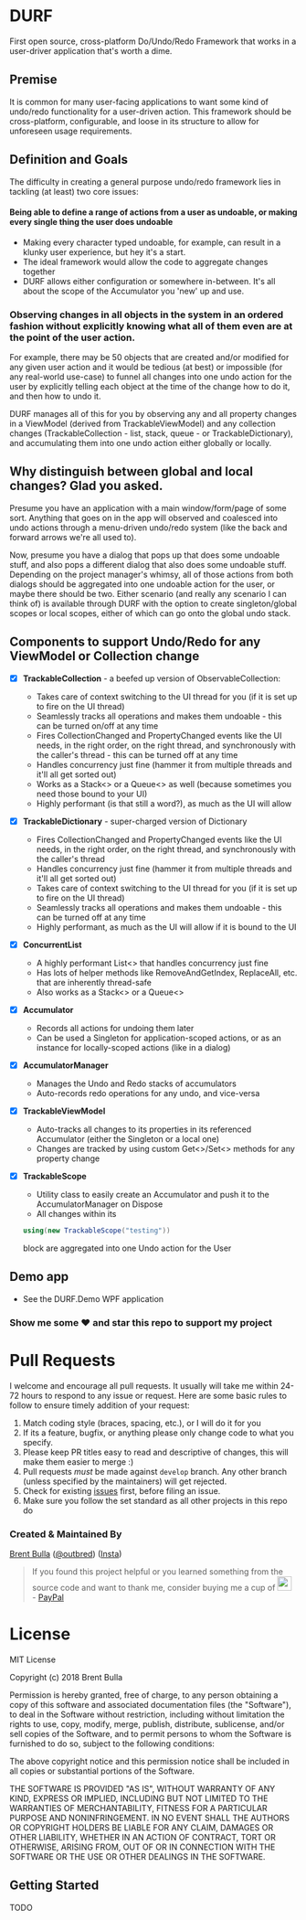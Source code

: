 # DURF
First open source, cross-platform Do/Undo/Redo Framework that works in a user-driver application that's worth a dime.

## Premise

It is common for many user-facing applications to want some kind of undo/redo functionality for a user-driven action.  This framework should be cross-platform, configurable, and loose in its structure to allow for unforeseen usage requirements.  

## Definition and Goals

The difficulty in creating a general purpose undo/redo framework lies in tackling (at least) two core issues:

#### Being able to define a range of actions from a user as undoable, or making every single thing the user does undoable

- Making every character typed undoable, for example, can result in a klunky user experience, but hey it's a start.    
- The ideal framework would allow the code to aggregate changes together
- DURF allows either configuration or somewhere in-between.  It's all about the scope of the Accumulator you 'new' up and use.
    
    
### Observing changes in all objects in the system in an ordered fashion without explicitly knowing what all of them even are at the point of the user action.

For example, there may be 50 objects that are created and/or modified for any given user action and it would be tedious (at best) or impossible (for any real-world use-case) to funnel all changes into one undo action for the user by explicitly telling each object at the time of the change how to do it, and then how to undo it.

DURF manages all of this for you by observing any and all property changes in a ViewModel (derived from TrackableViewModel) and any collection changes (TrackableCollection - list, stack, queue - or TrackableDictionary), and accumulating them into one undo action either globally or locally.
  
## Why distinguish between global and local changes?  Glad you asked.

Presume you have an application with a main window/form/page of some sort.  Anything that goes on in the app will observed and coalesced into undo actions through a menu-driven undo/redo system (like the back and forward arrows we're all used to).
   
Now, presume you have a dialog that pops up that does some undoable stuff, and also pops a different dialog that also does some undoable stuff. Depending on the project manager's whimsy, all of those actions from both dialogs should be aggregated into one undoable action for the user, or maybe there should be two.  Either scenario (and really any scenario I can think of) is available through DURF with the option to create singleton/global scopes or local scopes, either of which can go onto the global undo stack.
 

## Components to support Undo/Redo for any ViewModel or Collection change

  * [x] **TrackableCollection** - a beefed up version of ObservableCollection:
    * Takes care of context switching to the UI thread for you (if it is set up to fire on the UI thread)
    * Seamlessly tracks all operations and makes them undoable - this can be turned on/off at any time
    * Fires CollectionChanged and PropertyChanged events like the UI needs, in the right order, on the right thread, and synchronously with the caller's thread - this can be turned off at any time
    * Handles concurrency just fine (hammer it from multiple threads and it'll all get sorted out)
    * Works as a Stack<> or a Queue<> as well (because sometimes you need those bound to your UI)
    * Highly performant (is that still a word?), as much as the UI will allow
    
  * [x] **TrackableDictionary** - super-charged version of Dictionary
    * Fires CollectionChanged and PropertyChanged events like the UI needs, in the right order, on the right thread, and synchronously with the caller's thread
    * Handles concurrency just fine (hammer it from multiple threads and it'll all get sorted out)
    * Takes care of context switching to the UI thread for you (if it is set up to fire on the UI thread)
    * Seamlessly tracks all operations and makes them undoable - this can be turned off at any time
    * Highly performant, as much as the UI will allow if it is bound to the UI
    
  * [x] **ConcurrentList**
    * A highly performant List<> that handles concurrency just fine
    * Has lots of helper methods like RemoveAndGetIndex, ReplaceAll, etc. that are inherently thread-safe
    * Also works as a Stack<> or a Queue<>
    
  * [x] **Accumulator**
    * Records all actions for undoing them later
    * Can be used a Singleton for application-scoped actions, or as an instance for locally-scoped actions (like in a dialog)
    
  * [x] **AccumulatorManager**
    * Manages the Undo and Redo stacks of accumulators
    * Auto-records redo operations for any undo, and vice-versa
    
  * [x] **TrackableViewModel**
    * Auto-tracks all changes to its properties in its referenced Accumulator (either the Singleton or a local one)
    * Changes are tracked by using custom Get<>/Set<> methods for any property change
      
  * [x] **TrackableScope**
    * Utility class to easily create an Accumulator and push it to the AccumulatorManager on Dispose
    * All changes within its 
    ```C# 
    using(new TrackableScope("testing"))
    ``` 
      block are aggregated into one Undo action for the User
      

## Demo app

  * See the DURF.Demo WPF application
  
  
### Show me some :heart: and star this repo to support my project

# Pull Requests

I welcome and encourage all pull requests. It usually will take me within 24-72 hours to respond to any issue or request. Here are some basic rules to follow to ensure timely addition of your request:

1.  Match coding style (braces, spacing, etc.), or I will do it for you
2.  If its a feature, bugfix, or anything please only change code to what you specify.
3.  Please keep PR titles easy to read and descriptive of changes, this will make them easier to merge :)
4.  Pull requests _must_ be made against `develop` branch. Any other branch (unless specified by the maintainers) will get rejected.
5.  Check for existing [issues](https://github.com/outbred/DURF/issues) first, before filing an issue.
6.  Make sure you follow the set standard as all other projects in this repo do

### Created & Maintained By

[Brent Bulla](https://github.com/outbred) ([@outbred](https://www.twitter.com/outbred))
([Insta](https://www.instagram.com/outbred))

> If you found this project helpful or you learned something from the source code and want to thank me, consider buying me a cup of  <img src="https://vignette.wikia.nocookie.net/logopedia/images/a/ad/Dr._Pepper_1958.jpg/revision/latest?cb=20100924201743" height="25em" />  -  [PayPal](https://paypal.me/brentbulla/)

# License
MIT License

Copyright (c) 2018 Brent Bulla

Permission is hereby granted, free of charge, to any person obtaining a copy
of this software and associated documentation files (the "Software"), to deal
in the Software without restriction, including without limitation the rights
to use, copy, modify, merge, publish, distribute, sublicense, and/or sell
copies of the Software, and to permit persons to whom the Software is
furnished to do so, subject to the following conditions:

The above copyright notice and this permission notice shall be included in all
copies or substantial portions of the Software.

THE SOFTWARE IS PROVIDED "AS IS", WITHOUT WARRANTY OF ANY KIND, EXPRESS OR
IMPLIED, INCLUDING BUT NOT LIMITED TO THE WARRANTIES OF MERCHANTABILITY,
FITNESS FOR A PARTICULAR PURPOSE AND NONINFRINGEMENT. IN NO EVENT SHALL THE
AUTHORS OR COPYRIGHT HOLDERS BE LIABLE FOR ANY CLAIM, DAMAGES OR OTHER
LIABILITY, WHETHER IN AN ACTION OF CONTRACT, TORT OR OTHERWISE, ARISING FROM,
OUT OF OR IN CONNECTION WITH THE SOFTWARE OR THE USE OR OTHER DEALINGS IN THE
SOFTWARE.

## Getting Started

TODO
